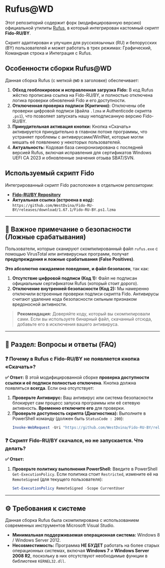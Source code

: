 # Rufus@WD

Этот репозиторий содержит форк (модифицированную версию) официальной утилиты [Rufus](https://rufus.ie/), в который интегрирован кастомный скрипт **Fido-RU/BY**.

Скрипт адаптирован и улучшен для русскоязычных (RU) и белорусских (BY) пользователей и может работать в трех режимах: Графический, Командная строка и Интеграция с Rufus.

## Особенности сборки Rufus@WD

Данная сборка Rufus (с меткой `@WD` в заголовке) обеспечивает:

1.  **Обход геоблокировок и исправленная загрузка Fido:** В код Rufus жёстко прописана ссылка на Fido-RU/BY, и полностью отключена логика проверки обновлений Fido и его доступности.
2.  **Отключенная проверка подписи (Критично):** Отключены обе проверки цифровой подписи (файла `.lzma` и Authenticode скрипта `.ps1`), что позволяет запускать нашу неподписанную версию Fido-RU/BY.
3.  **Принудительная активация кнопки:** Кнопка «Скачать» активируется принудительно в главном потоке программы, что устраняет проблемы с антивирусами/WinINet, которые могли мешать её появлению у некоторых пользователей.
4.  **Актуальность:** Кодовая база синхронизирована с последней версией Rufus, включая исправления для сертификатов Windows UEFI CA 2023 и обновленные значения отзыва SBAT/SVN.

## Используемый скрипт Fido

Интегрированный скрипт Fido расположен в отдельном репозитории:
*   **[Fido-RU/BY Repository](https://github.com/WestDvina/Fido-RU-BY)**
*   **Актуальная ссылка (встроена в код):** `https://github.com/WestDvina/Fido-RU-BY/releases/download/1.67.1/Fido-RU-BY.ps1.lzma`

---

## 🛑 Важное примечание о безопасности (Ложные срабатывания)

Пользователи, которые сканируют скомпилированный файл `rufus.exe` с помощью VirusTotal или антивирусных программ, получат **предупреждения и ложные срабатывания (False Positives)**.

**Это абсолютно ожидаемое поведение, и файл безопасен**, так как:

1.  **Отсутствие цифровой подписи (Код 1):** Файл не подписан официальным сертификатом Rufus (который стоит дорого).
2.  **Отключение внутренней безопасности (Код 2):** Мы намеренно отключили встроенные проверки подписи скрипта Fido. Антивирусы считают удаление кода безопасности сильным признаком вредоносной активности.

> **Рекомендация:** Доверяйте коду, который вы скомпилировали сами. Если вы используете бинарный файл, скачанный отсюда, добавьте его в исключения вашего антивируса.

---

## 📝 Раздел: Вопросы и ответы (FAQ)

### ❓ Почему в Rufus с Fido-RU/BY не появляется кнопка «Скачать»?

**✅ Ответ:**
В этой модифицированной сборке **проверка доступности ссылки и её подписи полностью отключена**. Кнопка должна появляться **всегда**. Если она отсутствует:
1.  **Проверьте Антивирус:** Ваш антивирус или система безопасности блокирует сам процесс запуска программы или её сетевую активность. **Временно отключите его** для проверки.
2.  **Проверьте доступность скрипта (Диагностика):** Выполните в PowerShell команду (должен быть `StatusCode : 200`):
    ```powershell
    Invoke-WebRequest -Uri "https://github.com/WestDvina/Fido-RU-BY/releases/download/1.67.1/Fido-RU-BY.ps1.lzma" -Method Head -TimeoutSec 10
    ```

### ❓ Скрипт Fido-RU/BY скачался, но не запускается. Что делать?

**✅ Ответ:**
1.  **Проверьте политику выполнения PowerShell:** Введите в PowerShell `Get-ExecutionPolicy`. Если политика стоит `Restricted`, измените её на `RemoteSigned` (для текущего пользователя):
    ```powershell
    Set-ExecutionPolicy RemoteSigned -Scope CurrentUser
    ```

---

## ⚙️ Требования к системе

Данная сборка Rufus была скомпилирована с использованием современных инструментов Microsoft Visual Studio.

*   **Минимальная поддерживаемая операционная система:** Windows 8 / Windows Server 2012.
*   **Несовместимость:** Программа **НЕ БУДЕТ** работать на более старых операционных системах, включая **Windows 7** и **Windows Server 2008 R2**, поскольку в них отсутствуют необходимые функции в библиотеке `KERNEL32.dll`.
